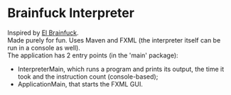 # Brainfuck Interpreter
Inspired by <a href="https://copy.sh/brainfuck">El Brainfuck</a>.
<br>
Made purely for fun. Uses Maven and FXML (the interpreter itself can be run in a console as well).
<br>
The application has 2 entry points (in the 'main' package):
 - InterpreterMain, which runs a program and prints its output, the time it took and the instruction count (console-based);
 - ApplicationMain, that starts the FXML GUI.
